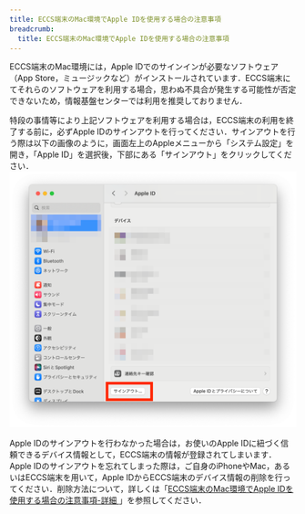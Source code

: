 ```yaml
---
title: ECCS端末のMac環境でApple IDを使用する場合の注意事項
breadcrumb:
  title: ECCS端末のMac環境でApple IDを使用する場合の注意事項
---
```


ECCS端末のMac環境には，Apple IDでのサインインが必要なソフトウェア（App Store，ミュージックなど）がインストールされています．ECCS端末にてそれらのソフトウェアを利用する場合，思わぬ不具合が発生する可能性が否定できないため，情報基盤センターでは利用を推奨しておりません．

特段の事情等により上記ソフトウェアを利用する場合は，ECCS端末の利用を終了する前に，必ずApple IDのサインアウトを行ってください．サインアウトを行う際は以下の画像のように，画面左上のAppleメニューから「システム設定」を開き，「Apple ID」を選択後，下部にある「サインアウト」をクリックしてください．
![](./appleid-signout.png)

Apple IDのサインアウトを行わなかった場合は，お使いのApple IDに紐づく信頼できるデバイス情報として，ECCS端末の情報が登録されてしまいます．Apple IDのサインアウトを忘れてしまった際は，ご自身のiPhoneやMac，あるいはECCS端末を用いて，Apple IDからECCS端末のデバイス情報の削除を行ってください．削除方法について，詳しくは「[ECCS端末のMac環境でApple IDを使用する場合の注意事項-詳細
](https://docs.google.com/document/d/e/2PACX-1vRi7HLSnl5y_I5UokJC6VhymKOafvZDv6Dmmumntp9ezlN4aHuuYRSeZ2UI6BYgUY0e5brVsMeS5kj7/pub)」を参照してください．